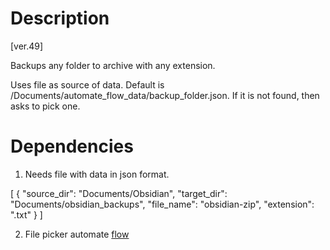 # Description

[ver.49]

Backups any folder to archive with any extension.

Uses file as source of data. Default is /Documents/automate_flow_data/backup_folder.json. If it is not found, then asks to pick one.


# Dependencies

1. Needs file with data in json format.

[
   {
      "source_dir": "Documents/Obsidian",
      "target_dir": "Documents/obsidian_backups",
      "file_name": "obsidian-zip",
      "extension": ".txt"
   }
]

2. File picker automate [flow](/File%20picker%20[44][2025-02-22][ver.82].md)